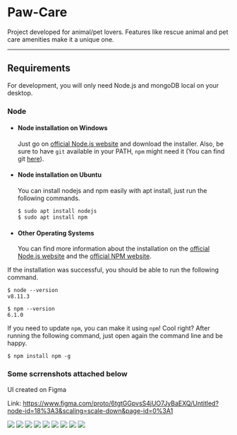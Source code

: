# Paw-Care

Project developed for animal/pet lovers. Features like rescue animal and pet care amenities make it a unique one.

---
## Requirements

For development, you will only need Node.js and mongoDB local on your desktop.

### Node
- #### Node installation on Windows

  Just go on [official Node.js website](https://nodejs.org/) and download the installer.
Also, be sure to have `git` available in your PATH, `npm` might need it (You can find git [here](https://git-scm.com/)).

- #### Node installation on Ubuntu

  You can install nodejs and npm easily with apt install, just run the following commands.

      $ sudo apt install nodejs
      $ sudo apt install npm

- #### Other Operating Systems
  You can find more information about the installation on the [official Node.js website](https://nodejs.org/) and the [official NPM website](https://npmjs.org/).

If the installation was successful, you should be able to run the following command.

    $ node --version
    v8.11.3

    $ npm --version
    6.1.0

If you need to update `npm`, you can make it using `npm`! Cool right? After running the following command, just open again the command line and be happy.

    $ npm install npm -g
    
### Some scrrenshots attached below
UI created on Figma

Link: 
https://www.figma.com/proto/6tgtGGpvsS4jUO7JyBaEXQ/Untitled?node-id=18%3A3&scaling=scale-down&page-id=0%3A1

![](https://github.com/wadhwaniv1/Project---Paw-Care/blob/master/uploads/Capture1.PNG)
![](https://github.com/wadhwaniv1/Project---Paw-Care/blob/master/uploads/Capture2.PNG)
![](https://github.com/wadhwaniv1/Project---Paw-Care/blob/master/uploads/Capture3.PNG)
![](https://github.com/wadhwaniv1/Project---Paw-Care/blob/master/uploads/Capture4.PNG)
![](https://github.com/wadhwaniv1/Project---Paw-Care/blob/master/uploads/Capture5.PNG)
![](https://github.com/wadhwaniv1/Project---Paw-Care/blob/master/uploads/Capture6.PNG)
![](https://github.com/wadhwaniv1/Project---Paw-Care/blob/master/uploads/Capture7.PNG)
![](https://github.com/wadhwaniv1/Project---Paw-Care/blob/master/uploads/Capture8.PNG)
![](https://github.com/wadhwaniv1/Project---Paw-Care/blob/master/uploads/Capture9.PNG)
